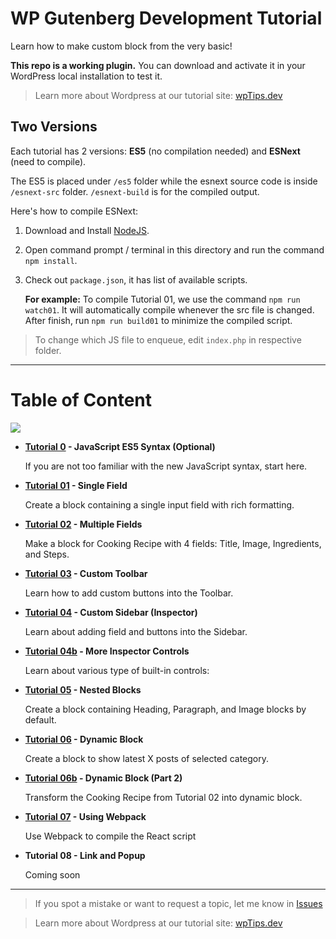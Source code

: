# WP Gutenberg Development Tutorial

Learn how to make custom block from the very basic!

**This repo is a working plugin.** You can download and activate it in your WordPress local installation to test it.

> Learn more about Wordpress at our tutorial site: [wpTips.dev](https://wptips.dev)


## Two Versions

Each tutorial has 2 versions: **ES5** (no compilation needed) and **ESNext** (need to compile).

The ES5 is placed under `/es5` folder while the esnext source code is inside `/esnext-src` folder. `/esnext-build` is for the compiled output.

Here's how to compile ESNext:

1. Download and Install [NodeJS](https://nodejs.org/en/).
1. Open command prompt / terminal in this directory and run the command `npm install`.
1. Check out `package.json`, it has list of available scripts.

    **For example:** To compile Tutorial 01, we use the command `npm run watch01`. It will automatically compile whenever the src file is changed. After finish, run `npm run build01` to minimize the compiled script.

> To change which JS file to enqueue, edit `index.php` in respective folder.

-----

# Table of Content

![](https://raw.github.com/hrsetyono/cdn/master/blocks-tutorial/ch02-multiple-richtext.jpg)

- **[Tutorial 0](https://github.com/hrsetyono/gutenberg-tutorial/tree/master/00-javascript-es5) - JavaScript ES5 Syntax (Optional)**

  If you are not too familiar with the new JavaScript syntax, start here.

- **[Tutorial 01](https://github.com/hrsetyono/gutenberg-tutorial/tree/master/01-single-field) - Single Field**

    Create a block containing a single input field with rich formatting.

- **[Tutorial 02](https://github.com/hrsetyono/gutenberg-tutorial/tree/master/02-multiple-fields) - Multiple Fields**

    Make a block for Cooking Recipe with 4 fields: Title, Image, Ingredients, and Steps.

- **[Tutorial 03](https://github.com/hrsetyono/gutenberg-tutorial/tree/master/03-toolbar) - Custom Toolbar**

    Learn how to add custom buttons into the Toolbar.

- **[Tutorial 04](https://github.com/hrsetyono/gutenberg-tutorial/tree/master/04-sidebar) - Custom Sidebar (Inspector)**

    Learn about adding field and buttons into the Sidebar.

- **[Tutorial 04b](https://github.com/hrsetyono/gutenberg-tutorial/tree/master/04b-more-sidebar) - More Inspector Controls**

    Learn about various type of built-in controls:

- **[Tutorial 05](https://github.com/hrsetyono/gutenberg-tutorial/tree/master/05-nested-blocks) - Nested Blocks**

    Create a block containing Heading, Paragraph, and Image blocks by default.

- **[Tutorial 06](https://github.com/hrsetyono/gutenberg-tutorial/tree/master/06-dynamic-block) - Dynamic Block**

    Create a block to show latest X posts of selected category.

- **[Tutorial 06b](https://github.com/hrsetyono/gutenberg-tutorial/tree/master/06b-dynamic-block-pt2) - Dynamic Block (Part 2)**

    Transform the Cooking Recipe from Tutorial 02 into dynamic block.

- **[Tutorial 07](https://github.com/hrsetyono/gutenberg-tutorial/tree/master/07-using-webpack) - Using Webpack**

    Use Webpack to compile the React script

- **Tutorial 08 - Link and Popup**

    Coming soon

-----

> If you spot a mistake or want to request a topic, let me know in [Issues](https://github.com/hrsetyono/wp-blocks-tutorial/issues)


> Learn more about Wordpress at our tutorial site: [wpTips.dev](https://wptips.dev)